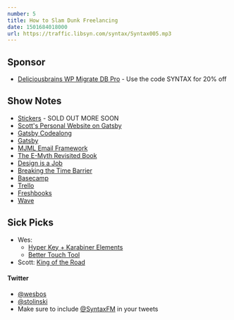 ```yaml
---
number: 5
title: How to Slam Dunk Freelancing
date: 1501684018000
url: https://traffic.libsyn.com/syntax/Syntax005.mp3
---
```


## Sponsor

* [Deliciousbrains WP Migrate DB Pro](https://deliciousbrains.com/syntax) - Use the code SYNTAX for 20% off

## Show Notes

* [Stickers](https://bos.af) - SOLD OUT MORE SOON
* [Scott's Personal Website on Gatsby](http://scotttolinski.com/)
* [Gatsby Codealong](https://www.youtube.com/watch?v=xqaThBnesfY)
* [Gatsby](https://github.com/gatsbyjs/gatsby)
* [MJML Email Framework](https://mjml.io/)
* [The E-Myth Revisited Book](http://amzn.to/2f8y8Li)
* [Design is a Job](http://amzn.to/2uZ9CQw)
* [Breaking the Time Barrier](https://www.freshbooks.com/blog/breakingthetimebarrier)
* [Basecamp](https://basecamp.com/)
* [Trello](https://trello.com/)
* [Freshbooks](http://www.shareasale.com/r.cfm?B=963929&U=976068&M=52946&urllink=)
* [Wave](https://www.waveapps.com/)

## Sick Picks
* Wes:
  * [Hyper Key + Karabiner Elements](https://github.com/tekezo/Karabiner-Elements/)
  * [Better Touch Tool](https://www.boastr.net/)
* Scott: [King of the Road](https://www.viceland.com/en_us/show/king-of-the-road)

#### Twitter
 * [@wesbos](https://twitter.com/wesbos)
 * [@stolinski](https://twitter.com/stolinski)
 * Make sure to include [@SyntaxFM](https://twitter.com/SyntaxFM) in your tweets
